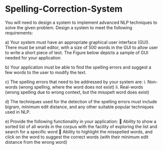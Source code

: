 # Spelling-Correction-System
You will need to design a system to implement advanced NLP techniques to solve the given problem. Design a system to meet the following requirements: 

a)	Your system must have an appropriate graphical user interface (GUI). There must be small editor, with a size of 500 words in the GUI to allow user to write a short piece of text. The Figure below depicts a sample of GUI needed for your application

b)	Your application must be able to find the spelling errors and suggest a few words to the user to modify the text. 

c)	The spelling errors that need to be addressed by your system are:
i.	Non-words (wrong spelling, where the word does not exist)
ii.	Real-words (wrong spelling due to wrong context, but the misspelt word does exist)

d)	The techniques used for the detection of the spelling errors must include bigram, minimum edit distance, and any other suitable popular techniques used in NLP. 


e)	Provide the following functionality in your application: 
	Ability to show a sorted list of all words in the corpus with the facility of exploring the list and search for a specific word
	Ability to highlight the misspelled words, and click on the word to suggest the correct words (with their minimum edit distance from the wrong word)
